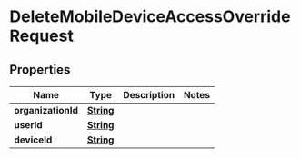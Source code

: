

# DeleteMobileDeviceAccessOverrideRequest


## Properties

| Name | Type | Description | Notes |
|------------ | ------------- | ------------- | -------------|
|**organizationId** | [**String**](String.md) |  |  |
|**userId** | [**String**](String.md) |  |  |
|**deviceId** | [**String**](String.md) |  |  |



